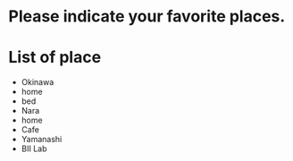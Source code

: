 # Please indicate your favorite places.

# List of place
- Okinawa
- home
- bed
- Nara
- home
- Cafe
- Yamanashi
- BII Lab

